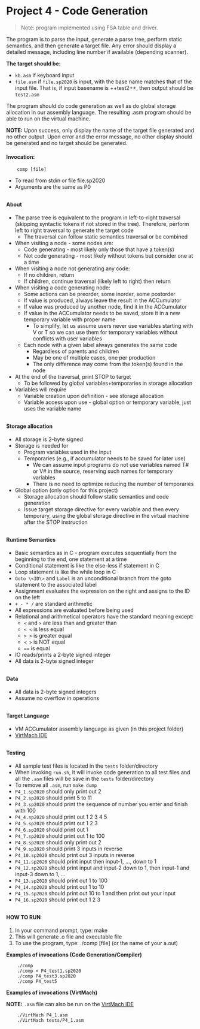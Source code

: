 # Project 4 - Code Generation 
> Note: program implemented using FSA table and driver.

The program is to parse the input, generate a parse tree, perform static semantics, and then generate a target file. Any error should display a detailed message, including line number if available (depending scanner).  

**The target should be:**
* `kb.asm` if keyboard input 
* `file.asm` if `file.sp2020` is input, with the base name matches that of the input file. That is, if input basename is ++test2++, then output should be `test2.asm` 

The program should do code generation as well as do global storage allocation in our assembly language. The resulting .asm program should be able to run on the virtual machine. 

**NOTE:** Upon success, only display the name of the target file generated and no other output. Upon error and the error message, no other display should be generated and no target should be generated. 

#### Invocation: 
```
    comp [file] 
```
* To read from stdin or file file.sp2020 
* Arguments are the same as P0
##

#### About
* The parse tree is equivalent to the program in left-to-right traversal (skipping syntactic tokens if not stored in the tree). Therefore, perform left to right traversal to generate the target code
    * The traversal can follow static semantics traversal or be combined
* When visiting a node - some nodes are:
    * Code generating - most likely only those that have a token(s)
    * Not code generating - most likely without tokens but consider one at a time
* When visiting a node not generating any code:
    * If no children, return
    * If children, continue traversal (likely left to right) then return
* When visiting a code generating node:
    * Some actions can be preorder, some inorder, some postorder
    * If value is produced, always leave the result in the ACCumulator
    * If value was produced by another node, find it in the ACCumulator
    * If value in the ACCumulator needs to be saved, store it in a new temporary variable with proper name
        * To simplify, let us assume users never use variables starting with V or T so we can use them for temporary variables without conflicts with user variables
    * Each node with a given label always generates the same code
        * Regardless of parents and children
        * May be one of multiple cases, one per production
        * The only difference may come from the token(s) found in the node
* At the end of the traversal, print STOP to target
    *  To be followed by global variables+temporaries in storage allocation
*  Variables will require
    *  Variable creation upon definition - see storage allocation
    *  Variable access upon use - global option or temporary variable, just uses the variable name
##

#### Storage allocation
* All storage is 2-byte signed
* Storage is needed for
    * Program variables used in the input
    * Temporaries (e.g., if accumulator needs to be saved for later use)
        * We can assume input programs do not use variables named T# or V# in the source, reserving such names for temporary variables
        * There is no need to optimize reducing the number of temporaries
* Global option (only option for this project)
    * Storage allocation should follow static semantics and code generation
    * Issue target storage directive for every variable and then every temporary, using the global storage directive in the virtual machine after the STOP instruction
##

#### Runtime Semantics
* Basic semantics as in C - program executes sequentially from the beginning to the end, one statement at a time
* Conditional statement is like the else-less if statement in C
* Loop statement is like the while loop in C
* `Goto \<ID\>` and `Label` is an unconditional branch from the goto statement to the associated label
* Assignment evaluates the expression on the right and assigns to the ID on the left
* `+ - * /` are standard arithmetic
* All expressions are evaluated before being used
* Relational and arithmetical operators have the standard meaning except:
	* `<` and `>` are less than and greater than
	* `< <` is less equal
	* `> >`  is greater equal
	* `< >` is NOT equal
	* `==` is equal
* IO reads/prints a 2-byte signed integer
* All data is 2-byte signed integer
##

#### Data
* All data is 2-byte signed integers
* Assume no overflow in operations
##

#### Target Language
* VM ACCumulator assembly language as given (in this project folder)
* [VirtMach IDE](https://comp.umsl.edu/assembler/index)
##

#### Testing
* All sample test files is located in the `tests` folder/directory
* When invoking `run.sh`, it will invoke code generation to all test files and all the `.asm` files will be save in the `tests` folder/directory
* To remove all `.asm`, run `make dump`
* `P4_1.sp2020` should only print out 2
* `P4_2.sp2020` should print 5 to 11
* `P4_3.sp2020` should print the sequence of number you enter and finish with 100
* `P4_4.sp2020` should print out 1 2 3 4 5
* `P4_5.sp2020` should print out 1 2 3
* `P4_6.sp2020` should print out 1
* `P4_7.sp2020` should print out 1 to 100
* `P4_8.sp2020` should only print out 2
* `P4_9.sp2020` should print 3 inputs in reverse
* `P4_10.sp2020` should print out 3 inputs in reverse
* `P4_11.sp2020` should print input then input-1, ..., down to 1
* `P4_12.sp2020` should print input and input-2 down to 1, then input-1 and input-3 down to 1, ...
* `P4_13.sp2020` should print out 1 to 100
* `P4_14.sp2020` should print out 1 to 10
* `P4_15.sp2020` should print out 10 to 1 and then print out your input
* `P4_16.sp2020` should print out 1 2 3
##

#### HOW TO RUN
1. In your command prompt, type: make
2. This will generate .o file and executable file
3. To use the program, type: ./comp [file] (or the name of your a.out)

**Examples of invocations (Code Generation/Compiler)**
```
    ./comp 
    ./comp < P4_test1.sp2020
    ./comp P4_test3.sp2020
    ./comp P4_test5
```

**Examples of invocations (VirtMach)**

**NOTE:** `.asm` file can also be run on the [VirtMach IDE](https://comp.umsl.edu/assembler/index)
```
    ./VirtMach P4_1.asm 
    ./VirtMach tests/P4_1.asm
```

